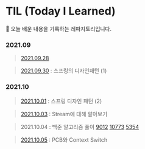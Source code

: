 # TIL (Today I Learned) 
   📝 오늘 배운 내용을 기록하는 레파지토리입니다. 

### 2021.09

> [2021.09.28][2021.09.28]  

[2021.09.28]: https://github.com/yeoonjae/TLD/blob/main/202109/20210928.md

> [2021.09.30][2021.09.30] : 스프링의 디자인패턴 (1)

[2021.09.30]: https://github.com/yeoonjae/TLD/blob/main/202109/20210930.md

### 2021.10

> [2021.10.01][2021.10.01]  : 스프링 디자인 패턴 (2)

[2021.10.01]: https://github.com/yeoonjae/TIL/blob/main/202110/20211001.md

> [2021.10.03][2021.10.03]  :  Stream에 대해 알아보기 

[2021.10.03]: https://github.com/yeoonjae/TIL/blob/main/202110/20211003.md

> 2021.10.04 : 백준 알고리즘 풀이 [9012][9012] <a href="https://github.com/yeoonjae/TIL/blob/main/Algorithm/제로.md">10773</a> <a href="https://github.com/yeoonjae/TIL/blob/main/Algorithm/J%EB%B0%95%EC%8A%A4.md">5354</a>

[9012]: https://github.com/yeoonjae/TIL/blob/main/Algorithm/괄호.md

> [2021.10.05][2021.10.05]  :  PCB와 Context Switch

[2021.10.05]: https://github.com/yeoonjae/TIL/blob/main/202110/20211005.md
